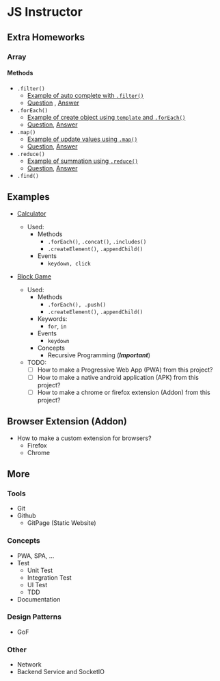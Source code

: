 # JS Instructor
## Extra Homeworks
### Array
#### Methods
- `.filter()`
    - [Example of auto complete with `.filter()`](concepts/array/js-array-filter-example.html) 
    - [Question](concepts/array/js-array-filter-question.html) , [Answer](concepts/array/js-array-filter-answer.html)
- `.forEach()`
    - [Example of create object using `template` and `.forEach()`](concepts/array/js-array-foreach-example.html)
    - [Question](concepts/array/js-array-foreach-question.html), [Answer](concepts/array/js-array-foreach-answer.html)
- `.map()`
    - [Example of update values using `.map()`](concepts/array/js-array-map-example.html)
    - [Question](concepts/array/js-array-map-question.html), [Answer](concepts/array/js-array-map-answer.html)
- `.reduce()`
    - [Example of summation using `.reduce()`](concepts/array/js-array-reduce-example.html)
    - [Question](concepts/array/js-array-reduce-question.html), [Answer](concepts/array/js-array-reduce-answer.html)
- `.find()`
    <!-- - [Example of `.find()` item in array](concepts/array/js-array-find-example.html) -->



## Examples
- [Calculator](concepts/array/js-example-calculator.html)
    - Used:
        - Methods
            - `.forEach()`, `.concat()`, `.includes()`
            - `.createElement()`, `.appendChild()`
        - Events
            - `keydown, click`

- [Block Game](concepts/array/js-example-block-game.html)
    - Used:
        - Methods
            - `.forEach(), .push()`
            - `.createElement()`, `.appendChild()`
        - Keywords:
            - `for`, `in`
        - Events
            - `keydown`
        - Concepts
            - Recursive Programming (***Important***)
    - TODO:
        - [ ] How to make a Progressive Web App (PWA) from this project?
        - [ ] How to make a native android application (APK) from this project?
        - [ ] How to make a chrome or firefox extension (Addon) from this project?

## Browser Extension (Addon)
- How to make a custom extension for browsers?
    - Firefox
    - Chrome


## More
### Tools
- Git
- Github
    - GitPage (Static Website)
### Concepts
- PWA, SPA, ...
- Test
    - Unit Test
    - Integration Test
    - UI Test
    - TDD
- Documentation
### Design Patterns
- GoF
### Other
- Network
- Backend Service and SocketIO